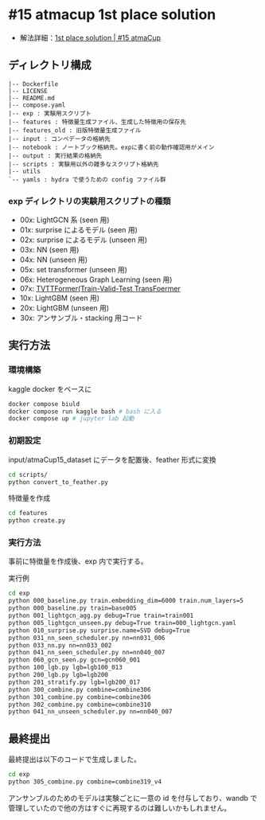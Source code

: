 # #15 atmacup 1st place solution

- 解法詳細：[1st place solution | #15 atmaCup](https://www.guruguru.science/competitions/21/discussions/eddaa54d-50d1-488d-b2d8-8f2c34e09851/)

## ディレクトリ構成

```.
|-- Dockerfile
|-- LICENSE
|-- README.md
|-- compose.yaml
|-- exp : 実験用スクリプト
|-- features : 特徴量生成ファイル、生成した特徴用の保存先
|-- features_old : 旧版特徴量生成ファイル
|-- input : コンペデータの格納先
|-- notebook : ノートブック格納先。expに書く前の動作確認用がメイン
|-- output : 実行結果の格納先
|-- scripts : 実験用以外の雑多なスクリプト格納先
|-- utils
`-- yamls : hydra で使うための config ファイル群
```

### exp ディレクトリの実験用スクリプトの種類

- 00x: LightGCN 系 (seen 用)
- 01x: surprise によるモデル (seen 用)
- 02x: surprise によるモデル (unseen 用)
- 03x: NN (seen 用)
- 04x: NN (unseen 用)
- 05x: set transformer (unseen 用)
- 06x: Heterogeneous Graph Learning (seen 用)
- 07x: [TVTTFormer(Train-Valid-Test TransFoermer](https://www.guruguru.science/competitions/21/discussions/9864e927-0b29-4a2f-9df6-40e34fa0c89f/)
- 10x: LightGBM (seen 用)
- 20x: LightGBM (unseen 用)
- 30x: アンサンブル・stacking 用コード

## 実行方法

### 環境構築

kaggle docker をベースに

```sh
docker compose biuld
docker compose run kaggle bash # bash に入る
docker compose up # jupyter lab 起動
```

### 初期設定

input/atmaCup15_dataset にデータを配置後、feather 形式に変換

```sh
cd scripts/
python convert_to_feather.py
```

特徴量を作成

```sh
cd features
python create.py
```

### 実行方法

事前に特徴量を作成後、exp 内で実行する。

実行例

```sh
cd exp
python 000_baseline.py train.embedding_dim=6000 train.num_layers=5
python 000_baseline.py train=base005
python 001_lightgcn_agg.py debug=True train=train001
python 005_lightgcn_unseen.py debug=True train=000_lightgcn.yaml
python 010_surprise.py surprise.name=SVD debug=True
python 031_nn_seen_scheduler.py nn=nn031_006
python 033_nn.py nn=nn033_002
python 041_nn_seen_scheduler.py nn=nn040_007
python 060_gcn_seen.py gcn=gcn060_001
python 100_lgb.py lgb=lgb100_013
python 200_lgb.py lgb=lgb200
python 201_stratify.py lgb=lgb200_017
python 300_combine.py combine=combine306
python 301_combine.py combine=combine306
python 302_combine.py combine=combine310
python 041_nn_unseen_scheduler.py nn=nn040_007
```

## 最終提出

最終提出は以下のコードで生成しました。

```sh
cd exp
python 305_combine.py combine=combine319_v4
```

アンサンブルのためのモデルは実験ごとに一意の id を付与しており、wandb で管理していたので他の方はすぐに再現するのは難しいかもしれません。
